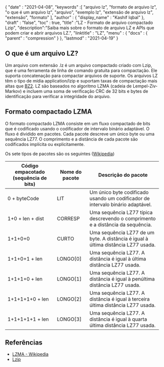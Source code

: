 {
  "date" : "2021-04-08",
  "keywords" :[ "arquivo lz", "formato de arquivo lz", "o que é um arquivo lz", "arquivo", "exemplo lz", "extensão de arquivo lz", "extensão", "formato" ],
  "author" : {
    "display_name" : "Kashif Iqbal"
},
  "draft" : "false",
  "toc" : true,
  "title" :"LZ - Formato de arquivo compactado Lzip",
  "description":"Saiba mais sobre o formato de arquivo LZ e APIs que podem criar e abrir arquivos LZ.",
  "linktitle" : "LZ",
  "menu" : {
    "docs" : {
      "parent" : "compression"
}
},
  "lastmod" : "2021-04-19"
}

## O que é um arquivo LZ?

Um arquivo com extensão .lz é um arquivo compactado criado com Lzip, que é uma ferramenta de linha de comando gratuita para compactação. Ele suporta concatenação para compactar arquivos de suporte. Os arquivos LZ têm o tipo de mídia application/lzip e suportam taxas de compactação mais altas que [BZ2](/pt/compression/bz2/). LZ são baseados no algoritmo LZMA (cadeia de Lempel-Ziv-Markov) e incluem uma soma de verificação CRC de 32 bits e bytes de identificação para verificar a integridade do arquivo.

## Formato compactado LZMA

O formato compactado LZMA consiste em um fluxo compactado de bits que é codificado usando o codificador de intervalo binário adaptável. O fluxo é dividido em pacotes. Cada pacote descreve um único byte ou uma sequência LZ77. O comprimento e a distância de cada pacote são codificados implícita ou explicitamente.

Os sete tipos de pacotes são os seguintes ([Wikipedia](https://en.wikipedia.org/wiki/Lempel%E2%80%93Ziv%E2%80%93Markov_chain_algorithm#Compressed_format_overview))

|Código empacotado (sequência de bits) |Nome do pacote |Descrição do pacote|
---|---|---|
|0 + byteCode| LIT| Um único byte codificado usando um codificador de intervalo binário adaptável.|
|1+0 + len + dist| CORRESP| Uma sequência LZ77 típica descrevendo o comprimento e a distância da sequência.|
|1+1+0+0| CURTO| Uma sequência LZ77 de um byte. A distância é igual à última distância LZ77 usada.|
|1+1+0+1 + len| LONGO[0]| Uma sequência LZ77. A distância é igual à última distância LZ77 usada.|
|1+1+1+0 + len| LONGO[1]| Uma sequência LZ77. A distância é igual à penúltima distância LZ77 usada.|
|1+1+1+1+0 + len| LONGO[2]| Uma sequência LZ77. A distância é igual à terceira última distância LZ77 usada.|
|1+1+1+1+1 + len| LONGO[3]| Uma sequência LZ77. A distância é igual à quarta última distância LZ77 usada.|


## Referências

* [LZMA - Wikipedia](https://en.wikipedia.org/wiki/Lempel%E2%80%93Ziv%E2%80%93Markov_chain_algorithm#Compressed_format_overview)
* [Lzip](https://en.wikipedia.org/wiki/Lzip)

